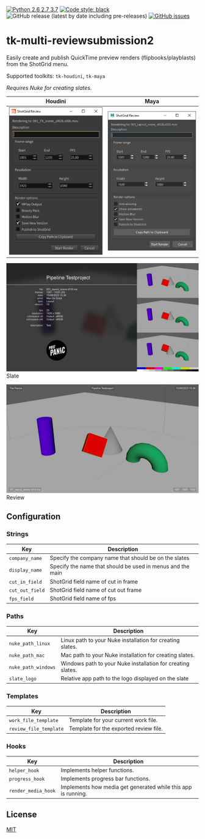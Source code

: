 [![Python 2.6 2.7 3.7](https://img.shields.io/badge/python-2.6%20%7C%202.7%20%7C%203.7-blue.svg)](https://www.python.org/)
[![Code style: black](https://img.shields.io/badge/code%20style-black-000000.svg)](https://github.com/psf/black)
![GitHub release (latest by date including pre-releases)](https://img.shields.io/github/v/release/maximumfx/tk-multi-reviewsubmission2?include_prereleases)
[![GitHub issues](https://img.shields.io/github/issues/maximumfx/tk-multi-reviewsubmission2)](https://github.com/maximumfx/tk-multi-reviewsubmission2/issues)

# tk-multi-reviewsubmission2

Easily create and publish QuickTime preview renders (flipbooks/playblasts) from the ShotGrid menu.

Supported toolkits: `tk-houdini`, `tk-maya`

_Requires Nuke for creating slates._

|                             Houdini                              |                          Maya                           |
|:----------------------------------------------------------------:|:-------------------------------------------------------:|
| ![Houdini Dialog](resources/dialog_houdini.png "Houdini Dialog") | ![Maya Dialog](resources/dialog_maya.png "Maya Dialog") |

![Slate](resources/slate.jpg "Slate")
Slate

![Review](resources/review.jpg "Review")
Review

## Configuration

### Strings

| Key              | Description                                                |
|------------------|------------------------------------------------------------|
| `company_name`   | Specify the company name that should be on the slates      |
| `display_name`   | Specify the name that should be used in menus and the main |
| `cut_in_field`   | ShotGrid field name of cut in frame                        |
| `cut_out_field`  | ShotGrid field name of cut out frame                       |
| `fps_field`      | ShotGrid field name of fps                                 |

### Paths

| Key                 | Description                                                 |
|---------------------|-------------------------------------------------------------|
| `nuke_path_linux`   | Linux path to your Nuke installation for creating slates.   |
| `nuke_path_mac`     | Mac path to your Nuke installation for creating slates.     |
| `nuke_path_windows` | Windows path to your Nuke installation for creating slates. |
| `slate_logo`        | Relative app path to the logo displayed on the slate        |

### Templates

| Key                    | Description                            |
|------------------------|----------------------------------------|
| `work_file_template`   | Template for your current work file.   |
| `review_file_template` | Template for the exported review file. |

### Hooks

| Key                 | Description                                                   |
|---------------------|---------------------------------------------------------------|
| `helper_hook`       | Implements helper functions.                                  |
| `progress_hook`     | Implements progress bar functions.                            |
| `render_media_hook` | Implements how media get generated while this app is running. |

## License

[MIT](https://choosealicense.com/licenses/mit/)